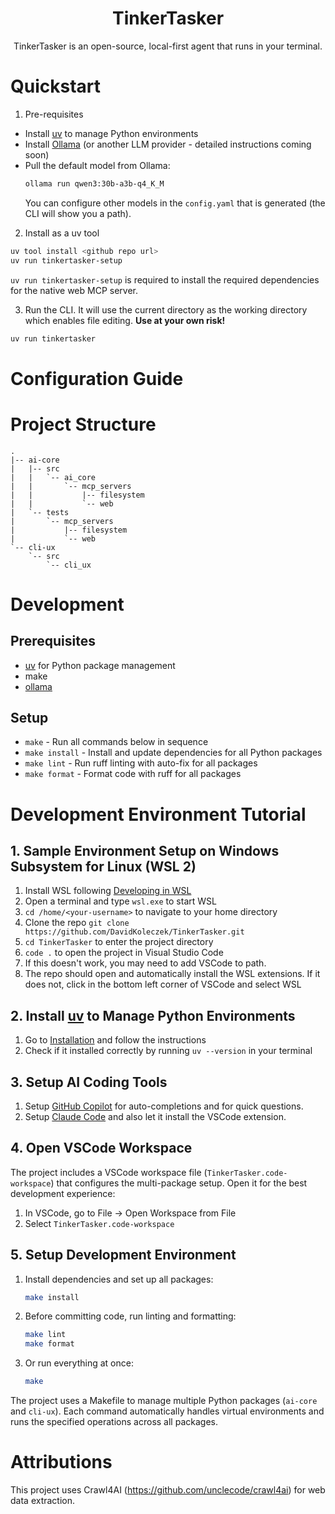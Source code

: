 <h1 align="center">TinkerTasker</h1>
<p align="center">TinkerTasker is an open-source, local-first agent that runs in your terminal.
</p>

# Quickstart
1. Pre-requisites
  - Install [uv](https://docs.astral.sh/uv/getting-started/installation/) to manage Python environments
  - Install [Ollama](https://github.com/ollama/ollama?tab=readme-ov-file#ollama) (or another LLM provider - detailed instructions coming soon)
  - Pull the default model from Ollama:
    ```bash
    ollama run qwen3:30b-a3b-q4_K_M
    ```
    You can configure other models in the `config.yaml` that is generated (the CLI will show you a path).

2. Install as a uv tool

```bash
uv tool install <github repo url>
uv run tinkertasker-setup
```

`uv run tinkertasker-setup` is required to install the required dependencies for the native web MCP server.

3. Run the CLI. It will use the current directory as the working directory which enables file editing. **Use at your own risk!**

```bash
uv run tinkertasker
```


# Configuration Guide
<todo later this will be how to customize the project>


# Project Structure
```
.
|-- ai-core
|   |-- src
|   |   `-- ai_core
|   |       `-- mcp_servers
|   |           |-- filesystem
|   |           `-- web
|   `-- tests
|       `-- mcp_servers
|           |-- filesystem
|           `-- web
`-- cli-ux
    `-- src
        `-- cli_ux
```


# Development

## Prerequisites

- [uv](https://docs.astral.sh/uv/#installation) for Python package management
- make
- [ollama](https://github.com/ollama/ollama?tab=readme-ov-file#ollama)


## Setup

- `make` - Run all commands below in sequence
- `make install` - Install and update dependencies for all Python packages
- `make lint` - Run ruff linting with auto-fix for all packages
- `make format` - Format code with ruff for all packages


# Development Environment Tutorial

## 1. Sample Environment Setup on Windows Subsystem for Linux (WSL 2)

1. Install WSL following [Developing in WSL](https://code.visualstudio.com/docs/remote/wsl)
1. Open a terminal and type `wsl.exe` to start WSL
1. `cd /home/<your-username>` to navigate to your home directory
1. Clone the repo `git clone https://github.com/DavidKoleczek/TinkerTasker.git`
1. `cd TinkerTasker` to enter the project directory
1. `code .` to open the project in Visual Studio Code
  1. If this doesn't work, you may need to add VSCode to path. 
  1. The repo should open and automatically install the WSL extensions. If it does not, click in the bottom left corner of VSCode and select WSL


## 2. Install [uv](https://docs.astral.sh/uv/#installation) to Manage Python Environments

1. Go to [Installation](https://docs.astral.sh/uv/#installation) and follow the instructions
1. Check if it installed correctly by running `uv --version` in your terminal


## 3. Setup AI Coding Tools

1. Setup [GitHub Copilot](https://code.visualstudio.com/docs/copilot/overview) for auto-completions and for quick questions.
1. Setup [Claude Code](https://docs.anthropic.com/en/docs/claude-code/setup) and also let it install the VSCode extension.


## 4. Open VSCode Workspace

The project includes a VSCode workspace file (`TinkerTasker.code-workspace`) that configures the multi-package setup. Open it for the best development experience:

1. In VSCode, go to File → Open Workspace from File
2. Select `TinkerTasker.code-workspace`


## 5. Setup Development Environment

1. Install dependencies and set up all packages:
   ```bash
   make install
   ```

2. Before committing code, run linting and formatting:
   ```bash
   make lint
   make format
   ```

3. Or run everything at once:
   ```bash
   make
   ```

The project uses a Makefile to manage multiple Python packages (`ai-core` and `cli-ux`). Each command automatically handles virtual environments and runs the specified operations across all packages.


# Attributions

This project uses Crawl4AI (https://github.com/unclecode/crawl4ai) for web data extraction.
